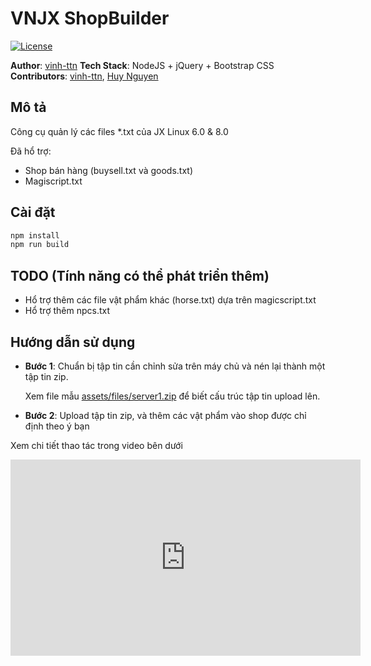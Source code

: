 # VNJX ShopBuilder

[![License](https://img.shields.io/badge/License-MIT-blue.svg)](../../LICENSE)

**Author**: [vinh-ttn](https://www.facebook.com/nghiemtucdeptrai)
**Tech Stack**:  NodeJS + jQuery + Bootstrap CSS
**Contributors**: [vinh-ttn](https://www.facebook.com/nghiemtucdeptrai), [Huy Nguyen](https://fb.com/huysgn)





## Mô tả

Công cụ quản lý các files *.txt của JX Linux 6.0 & 8.0

Đã hổ trợ:

* Shop bán hàng (buysell.txt và goods.txt)
* Magiscript.txt



## Cài đặt

```bash
npm install
npm run build
```



## TODO (Tính năng có thể phát triển thêm)

* Hổ trợ thêm các file vật phẩm khác (horse.txt) dựa trên magicscript.txt 
* Hổ trợ thêm npcs.txt





## Hướng dẫn sử dụng

- **Bước 1**: Chuẩn bị tập tin cần chỉnh sửa trên máy chủ và nén lại thành một tập tin zip.

  Xem file mẫu [assets/files/server1.zip](https://github.com/jxoffline/jxtools/blob/main/shopbuilder/assets/files/server1.zip) để biết cấu trúc tập tin upload lên.

- **Bước 2**: Upload tập tin zip, và thêm các vật phẩm vào shop được chỉ định theo ý bạn

Xem chi tiết thao tác trong video bên dưới

<iframe src="https://www.facebook.com/plugins/video.php?height=314&href=https%3A%2F%2Fwww.facebook.com%2Fnghiemtucdeptrai%2Fvideos%2F277503778484305%2F%3Fidorvanity%3D800085930700601&show_text=false&width=560&t=0" width="560" height="314" style="border:none;overflow:hidden" scrolling="no" frameborder="0" allowfullscreen="true" allow="autoplay; clipboard-write; encrypted-media; picture-in-picture; web-share" allowFullScreen="true"></iframe>


